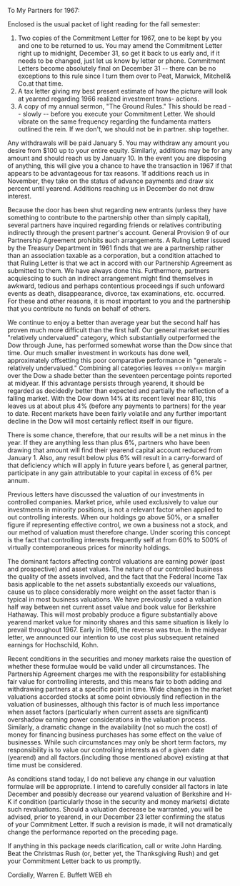 
To My Partners for 1967:

Enclosed is the usual packet of light reading for the fall semester:

1. Two copies of the Commitment Letter for 1967, one to be kept by you and one to be returned to us. You may amend the Commitment Letter right up to midnight, December 31, so get it back to us early and, if it needs to be changed, just let us know by letter or phone. Commitment Letters become absolutely final on December 31 -- there can be no exceptions to this rule since I turn them over to Peat, Marwick, Mitchell& Co.at that time.
2. A tax letter giving my best present estimate of how the picture will look at yearend regarding 1966 realized investment trans- actions.
3. A copy of my annual sermon, "The Ground Rules." This should be read -- slowly -- before you execute your Commitment Letter. We should vibrate on the same frequency regarding the fundamenta matters outlined the rein. If we don't, we should not be in partner. ship together.

Any withdrawals will be paid January 5. You may withdraw any amount you desire from $100 up to your entire equity. Similarly, additions may be for any amount and should reach us by January 10. In the event you are disposing of anything, this will give you a chance to have the transaction in 1967 if that appears to be advantageous for tax reasons. 1f additions reach us in November, they take on the status of advance payments and draw six percent until yearend. Additions reaching us in December do not draw interest.

Because the door has been shut regarding new entrants (unless they have something to contribute to the partnership other than simply capital), several partners have inquired regarding friends or relatives contributing indirectly through the present partner's account. General Provision 9 of our Partnership Agreement prohibits вuch arrangements. A Ruling Letter issued by the Treasury Department in 1961 finds that we are a partnership rather than an association taxable as a corporation, but a condition attached to that Ruling Letter is that we act in accord with our Partnership Agreement as submitted to them. We have always done this. Furthermore, partners acquiescing to such an indirect arrangement might find themselves in awkward, tedious and perhaps contentious proceedings if such unfoward events as death, disappearance, divorce, tax examinations, etc. occurred. For these and other reasonв, it is most important to you and the partnership that you contribute no funds on behalf of others.

We continue to enjoy a better than average year but the second half has proven much more difficult than the first half. Our general market вecurities "relatively undervalued" category, which substantially outperformed the Dow through June, has performed somewhat worse than the Dow since that time. Our much smaller investment in workouts has done well, approximately offsetting this poor comparative performance in "generals - relatively undervalued." Combining all categories leaves ==only== margin over the Dow a shade better than the seventeen percentage points reported at midyear. If this advantage persists through yearend, it should be regarded as decidedly better than expected and partially the reflection of a falling market. With the Dow down 14% at its recent level near 810, this leaves us at about plus 4% (before any payments to partners) for the year to date. Recent markets have been fairly volatile and any further important decline in the Dow will most certainly reflect itself in our figure.

There is some chance, therefore, that our results will be a net minus in the year. If they are anything less than plus 6%, partners who have been drawing that amount will find their yearend capital account reduced from January 1. Also, any result below plus 6% will result in a carry-forward of that deficiency which will apply in future years before I, as general partner, participate in any gain attributable to your capital in excess of 6% per annum.

Previous letters have discussed the valuation of our investments in controlled companies. Market price, while used exclusively to value our investments in minority positions, is not a relevant factor when applied to out controlling interests. When our holdings go above 50%, or a smaller figure if representing effective control, we own a business not a stock, and our method of valuation must therefore change. Under scoring this concept is the fact that controlling interests frequently self at from 60% to 500% of virtually contemporaneous prices for minority holdings.

The dominant factors affecting control valuations are earning powér (past and prospective) and asset values. The nature of our controlled business the quality of the assets involved, and the fact that the Federal Income Tax basis applicable to the net assets substantially exceeds our valuations, cause us to place considerably more weight on the asset factor than is typical in most business valuations. We have previously used a valuation half way between net current asset value and book value for Berkshire Hathaway. This will most probably produce a figure substantially above yearend market value for minority shares and this same situation is likely lo prevail throughout 1967. Early in 1966, the reverse was true. In the midyear letter, we announced our intention to use cost plus subsequent retained earnings for Hochschild, Kohn.

Recent conditions in the securities and money markets raise the question of whether these formulae would be valid under all circumstances. The Partnership Agreement charges me with the responsibility for establishing fair value for controlling interests, and this means fair to both adding and withdrawing partners at a specific point in time. Wide changes in the market valuations accorded stocks at some point obviously find reflection in the valuation of businesses, although this factor is of much less importance when asset factors (particularly when current assets are significant) overshadow earning power considerations in the valuation process. Similarly, a dramatic change in the availability (not so much the cost) of money for financing business purchases has some effect on the value of businesses. While such circumstances may only be short term factors, my responsibility is to value our controlling interests as of a given date (yearend) and all factors.(including those mentioned above) existing at that time must be considered.

As conditions stand today, I do not believe any change in our valuation formulae will be appropriate. I intend to carefully consider all factors in late December and poвsibly decrease our yearend valuation of Berkshire and H-K if condition (particularly those in the security and money markets) dictate such revaluations. Should a valuation decrease be warranted, you will be advised, prior to yearend, in our December 23 letter confirming the status of your Commitment Letter. If such a revision is made, it will not dramatically change the performance reported on the preceding page.

If anything in this package needs clarification, call or write John Harding. Beat the Christmas Rush (or, better yet, the Thanksgiving Rush) and get your Commitment Letter back to us promptly.

Cordially,
Warren E. Buffett 
WEB eh